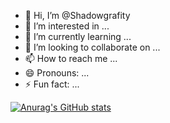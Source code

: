 - 👋 Hi, I’m @Shadowgrafity
- 👀 I’m interested in ...
- 🌱 I’m currently learning ...
- 💞️ I’m looking to collaborate on ...
- 📫 How to reach me ...
- 😄 Pronouns: ...
- ⚡ Fun fact: ...

[![Anurag's GitHub stats](https://github-readme-stats.vercel.app/api?username=Shadowgrafity&theme=ayu-mirage&show_icons=true)](https://github.com/anuraghazra/github-readme-stats)

<!---
Shadowgrafity/Shadowgrafity is a ✨ special ✨ repository because its `README.md` (this file) appears on your GitHub profile.
You can click the Preview link to take a look at your changes.
--->
